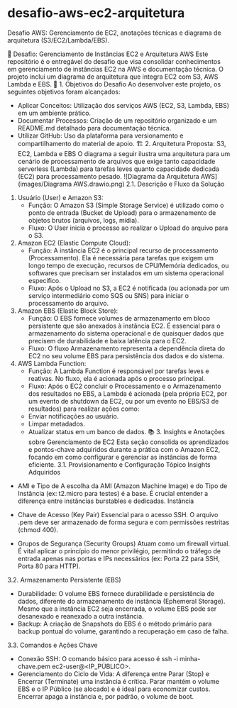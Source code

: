# desafio-aws-ec2-arquitetura
Desafio AWS: Gerenciamento de EC2, anotações técnicas e diagrama de arquitetura (S3/EC2/Lambda/EBS).

🚀 Desafio: Gerenciamento de Instâncias EC2 e Arquitetura AWS
Este repositório é o entregável do desafio que visa consolidar conhecimentos em gerenciamento de instâncias EC2 na AWS e documentação técnica. O projeto inclui um diagrama de arquitetura que integra EC2 com S3, AWS Lambda e EBS.
🎯 1. Objetivos do Desafio
Ao desenvolver este projeto, os seguintes objetivos foram alcançados:
 * Aplicar Conceitos: Utilização dos serviços AWS (EC2, S3, Lambda, EBS) em um ambiente prático.
 * Documentar Processos: Criação de um repositório organizado e um README.md detalhado para documentação técnica.
 * Utilizar GitHub: Uso da plataforma para versionamento e compartilhamento do material de apoio.
🏗️ 2. Arquitetura Proposta: S3, EC2, Lambda e EBS
O diagrama a seguir ilustra uma arquitetura para um cenário de processamento de arquivos que exige tanto capacidade serverless (Lambda) para tarefas leves quanto capacidade dedicada (EC2) para processamento pesado.
![Diagrama da Arquitetura AWS](images/Diagrama AWS.drawio.png)
2.1. Descrição e Fluxo da Solução
1. Usuário (User) e Amazon S3:
   * Função: O Amazon S3 (Simple Storage Service) é utilizado como o ponto de entrada (Bucket de Upload) para o armazenamento de objetos brutos (arquivos, logs, mídia).
   * Fluxo: O User inicia o processo ao realizar o Upload do arquivo para o S3.
2. Amazon EC2 (Elastic Compute Cloud):
   * Função: A instância EC2 é o principal recurso de processamento (Processamento). Ela é necessária para tarefas que exigem um longo tempo de execução, recursos de CPU/Memória dedicados, ou softwares que precisam ser instalados em um sistema operacional específico.
   * Fluxo: Após o Upload no S3, a EC2 é notificada (ou acionada por um serviço intermediário como SQS ou SNS) para iniciar o processamento do arquivo.
3. Amazon EBS (Elastic Block Store):
   * Função: O EBS fornece volumes de armazenamento em bloco persistente que são anexados à instância EC2. É essencial para o armazenamento do sistema operacional e de quaisquer dados que precisem de durabilidade e baixa latência para o EC2.
   * Fluxo: O fluxo Armazenamento representa a dependência direta do EC2 no seu volume EBS para persistência dos dados e do sistema.
4. AWS Lambda Function:
   * Função: A Lambda Function é responsável por tarefas leves e reativas. No fluxo, ela é acionada após o processo principal.
   * Fluxo: Após o EC2 concluir o Processamento e o Armazenamento dos resultados no EBS, a Lambda é acionada (pela própria EC2, por um evento de shutdown da EC2, ou por um evento no EBS/S3 de resultados) para realizar ações como:
   * Enviar notificações ao usuário.
   * Limpar metadados.
   * Atualizar status em um banco de dados.
📚 3. Insights e Anotações sobre Gerenciamento de EC2
Esta seção consolida os aprendizados e pontos-chave adquiridos durante a prática com o Amazon EC2, focando em como configurar e gerenciar as instâncias de forma eficiente.
3.1. Provisionamento e Configuração
  Tópico                                      Insights Adquiridos
  - AMI e Tipo de                             A escolha da AMI (Amazon Machine Image) e do Tipo de Instância (ex: t2.micro para testes) é a base. É crucial entender a diferença entre instâncias burstables e dedicadas.
    Instância

  - Chave de Acesso (Key Pair)                Essencial para o acesso SSH. O arquivo .pem deve ser armazenado de forma segura e com permissões restritas (chmod 400).

  - Grupos de Segurança (Security Groups)     Atuam como um firewall virtual. É vital aplicar o princípio do menor privilégio, permitindo o tráfego de entrada apenas nas portas e IPs necessários (ex: Porta 22 para SSH, Porta 80 para HTTP).
    
3.2. Armazenamento Persistente (EBS)
  * Durabilidade: O volume EBS fornece durabilidade e persistência de dados, diferente do armazenamento de instância (Ephemeral Storage). Mesmo que a instância EC2 seja encerrada, o volume EBS pode ser desanexado e reanexado a outra instância.
  * Backup: A criação de Snapshots do EBS é o método primário para backup pontual do volume, garantindo a recuperação em caso de falha.

3.3. Comandos e Ações Chave
  * Conexão SSH: O comando básico para acesso é ssh -i minha-chave.pem ec2-user@<IP_PÚBLICO>.
  * Gerenciamento do Ciclo de Vida: A diferença entre Parar (Stop) e Encerrar (Terminate) uma instância é crítica. Parar mantém o volume EBS e o IP Público (se alocado) e é ideal para economizar custos. Encerrar apaga a instância e, por padrão, o volume de boot.

    
